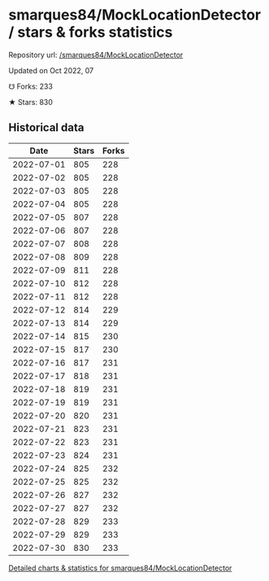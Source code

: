 # smarques84/MockLocationDetector / stars & forks statistics

Repository url: [/smarques84/MockLocationDetector](https://github.com/smarques84/MockLocationDetector)

Updated on Oct 2022, 07

☋ Forks: 233

★ Stars: 830

## Historical data
| Date | Stars | Forks |
|------|-------|-------|
| 2022-07-01 | 805 | 228 | 
| 2022-07-02 | 805 | 228 | 
| 2022-07-03 | 805 | 228 | 
| 2022-07-04 | 805 | 228 | 
| 2022-07-05 | 807 | 228 | 
| 2022-07-06 | 807 | 228 | 
| 2022-07-07 | 808 | 228 | 
| 2022-07-08 | 809 | 228 | 
| 2022-07-09 | 811 | 228 | 
| 2022-07-10 | 812 | 228 | 
| 2022-07-11 | 812 | 228 | 
| 2022-07-12 | 814 | 229 | 
| 2022-07-13 | 814 | 229 | 
| 2022-07-14 | 815 | 230 | 
| 2022-07-15 | 817 | 230 | 
| 2022-07-16 | 817 | 231 | 
| 2022-07-17 | 818 | 231 | 
| 2022-07-18 | 819 | 231 | 
| 2022-07-19 | 819 | 231 | 
| 2022-07-20 | 820 | 231 | 
| 2022-07-21 | 823 | 231 | 
| 2022-07-22 | 823 | 231 | 
| 2022-07-23 | 824 | 231 | 
| 2022-07-24 | 825 | 232 | 
| 2022-07-25 | 825 | 232 | 
| 2022-07-26 | 827 | 232 | 
| 2022-07-27 | 827 | 232 | 
| 2022-07-28 | 829 | 233 | 
| 2022-07-29 | 829 | 233 | 
| 2022-07-30 | 830 | 233 | 


[Detailed charts & statistics for smarques84/MockLocationDetector](https://reviewgithub.com/rep/smarques84/MockLocationDetector)
